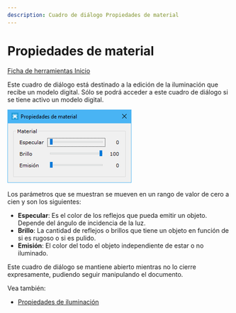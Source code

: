 ```yaml
---
description: Cuadro de diálogo Propiedades de material
---
```


# Propiedades de material

[Ficha de herramientas Inicio](../fichas-de-herramientas/ficha-de-herramientas-inicio/)

Este cuadro de diálogo está destinado a la edición de la iluminación que recibe un modelo digital. Sólo se podrá acceder a este cuadro de diálogo si se tiene activo un modelo digital.

![Cuadro de di&#xE1;logo Propiedades de material](../../.gitbook/assets/image%20%2864%29.png)

Los parámetros que se muestran se mueven en un rango de valor de cero a cien y son los siguientes:

* **Especular**: Es el color de los reflejos que pueda emitir un objeto. Depende del ángulo de incidencia de la luz.
* **Brillo**: La cantidad de reflejos o brillos que tiene un objeto en función de si es rugoso o si es pulido.
* **Emisión**: El color del todo el objeto independiente de estar o no iluminado.

Este cuadro de diálogo se mantiene abierto mientras no lo cierre expresamente, pudiendo seguir manipulando el documento.

Vea también:

* [Propiedades de iluminación](propiedades-de-iluminacion.md)

